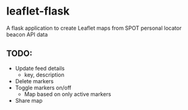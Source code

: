 # leaflet-flask
A flask application to create Leaflet maps from SPOT personal locator beacon API data

TODO:
---
- Update feed details
  - key, description
- Delete markers
- Toggle markers on/off
  - Map based on only active markers
- Share map
